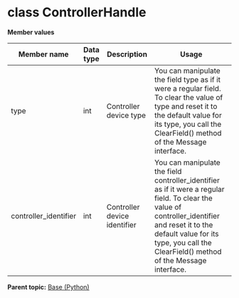 # class ControllerHandle

 **Member values** 

|Member name|Data type|Description|Usage|
|-----------|---------|-----------|-----|
|type|int|Controller device type|You can manipulate the field type as if it were a regular field. To clear the value of type and reset it to the default value for its type, you call the ClearField\(\) method of the Message interface.|
|controller\_identifier|int|Controller device identifier|You can manipulate the field controller\_identifier as if it were a regular field. To clear the value of controller\_identifier and reset it to the default value for its type, you call the ClearField\(\) method of the Message interface.|

**Parent topic:** [Base \(Python\)](../../summary_pages/Base.md)

